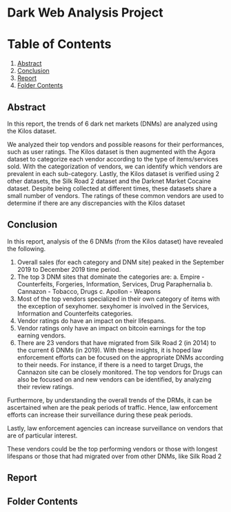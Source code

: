 # Dark Web Analysis Project 

# Table of Contents
1. [Abstract](#abstract)
2. [Conclusion](#conclusion)
2. [Report](#Report)
3. [Folder Contents](#folder)


## Abstract <a name="abstract"></a>

In this report, the trends of 6 dark net markets (DNMs) are analyzed using the Kilos dataset.

We analyzed their top vendors and possible reasons for their performances, such as user ratings.
The Kilos dataset is then augmented with the Agora dataset to categorize each vendor according to the
type of items/services sold. With the categorization of vendors, we can identify which vendors are
prevalent in each sub-category.
Lastly, the Kilos dataset is verified using 2 other datasets, the Silk Road 2 dataset and the Darknet Market
Cocaine dataset. Despite being collected at different times, these datasets share a small number of
vendors. The ratings of these common vendors are used to determine if there are any discrepancies with
the Kilos dataset

## Conclusion <a name="conclusion"></a>

In this report, analysis of the 6 DNMs (from the Kilos dataset) have revealed the following.
1. Overall sales (for each category and DNM site) peaked in the September 2019 to December 2019
time period.
2. The top 3 DNM sites that dominate the categories are:
a. Empire - Counterfeits, Forgeries, Information, Services, Drug Paraphernalia
b. Cannazon - Tobacco, Drugs
c. Apollon - Weapons
3. Most of the top vendors specialized in their own category of items with the exception of
sexyhomer. sexyhomer is involved in the Services, Information and Counterfeits categories.
4. Vendor ratings do have an impact on their lifespans.
5. Vendor ratings only have an impact on bitcoin earnings for the top earning vendors.
6. There are 23 vendors that have migrated from Silk Road 2 (in 2014) to the current 6 DNMs (in 2019).
With these insights, it is hoped law enforcement efforts can be focused on the appropriate DNMs according to their needs. For instance, if there is a need to target Drugs, the Cannazon site can be closely monitored. The top vendors for Drugs can also be focused on and new vendors can be identified, by
analyzing their review ratings.

Furthermore, by understanding the overall trends of the DRMs, it can be ascertained when are the peak periods of traffic. Hence, law enforcement efforts can increase their surveillance during these peak
periods.

Lastly, law enforcement agencies can increase surveillance on vendors that are of particular interest.

These vendors could be the top performing vendors or those with longest lifespans or those that had migrated over from other DNMs, like Silk Road 2

## Report <a name="Report"></a>


## Folder Contents <a name="folder"></a>